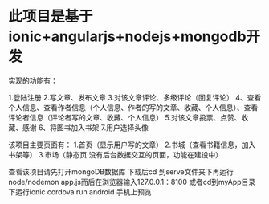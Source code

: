 此项目是基于ionic+angularjs+nodejs+mongodb开发
==============

实现的功能有：

1.登陆注册
2.写文章、发布文章
3.对该文章评论、多级评论（回复评论）
4、查看个人信息、查看作者信息（个人信息、作者的写的文章、收藏、个人信息）、查看评论者信息（评论者写的文章、收藏、个人信息）
5.对该文章投票、点赞、收藏、感谢
6、将图书加入书架
7.用户选择头像

该项目主要页面有：
1.首页（显示用户写的文章）
2.书城（查看书籍信息，加入书架等）
3.市场（静态页 没有后台数据交互的页面，功能在建设中）


查看该项目请先打开mongoDB数据库 下载后cd 到serve文件夹下再运行 node/nodemon app.js而后在浏览器输入127.0.0.1：8100
或者cd到myApp目录下运行ionic cordova run android 手机上预览
